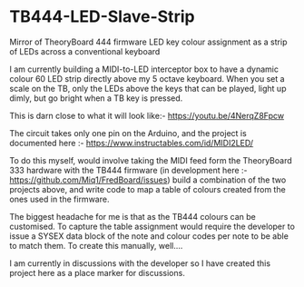 # TB444-LED-Slave-Strip
Mirror of TheoryBoard 444 firmware LED key colour assignment as a strip of LEDs across a conventional keyboard 

I am currently building a MIDI-to-LED interceptor box to have a dynamic colour 60 LED strip directly above my 5 octave keyboard.
When you set a scale on the TB, only the LEDs above the keys that can be played, light up dimly, but go bright when a TB key is pressed.

This is darn close to what it will look like:-  https://youtu.be/4NerqZ8Fpcw

The circuit takes only one pin on the Arduino, and the project is documented here :- https://www.instructables.com/id/MIDI2LED/

To do this myself, would involve taking the MIDI feed form the TheoryBoard 333 hardware with the TB444 firmware (in development here :- https://github.com/Miq1/FredBoard/issues)
build a combination of the two projects above, and write code to map a table of colours created from the ones used in the firmware.

The biggest headache for me is that as the TB444 colours can be customised. To capture the table assignment would require the developer to issue a SYSEX data block of the note and colour codes per note to be able to match them.
To create this manually, well....

I am currently in discussions with the developer so I have created this project here as a place marker for discussions. 
